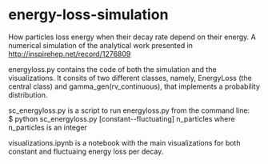 # energy-loss-simulation
How particles loss energy when their decay rate depend on their energy. 
A numerical simulation of the analytical work presented in http://inspirehep.net/record/1276809

energyloss.py contains the code of both the simulation and the visualizations. 
It consits of two different classes, namely, EnergyLoss (the central class) and 
gamma_gen(rv_continuous), that implements a probability distribution.

sc_energyloss.py is a script to run energyloss.py from the command line:  
$ python sc_energyloss.py [constant--fluctuating] n_particles 
where n_particles is an integer

visualizations.ipynb is a notebook with the main visualizations for both 
constant and fluctuaing energy loss per decay.
